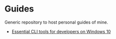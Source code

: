 # Guides

Generic repository to host personal guides of mine.

* [Essential CLI tools for developers on Windows 10](https://github.com/jimleroyer/guides/wiki/Essential-CLI-tools-for-developers-on-Windows-10)
